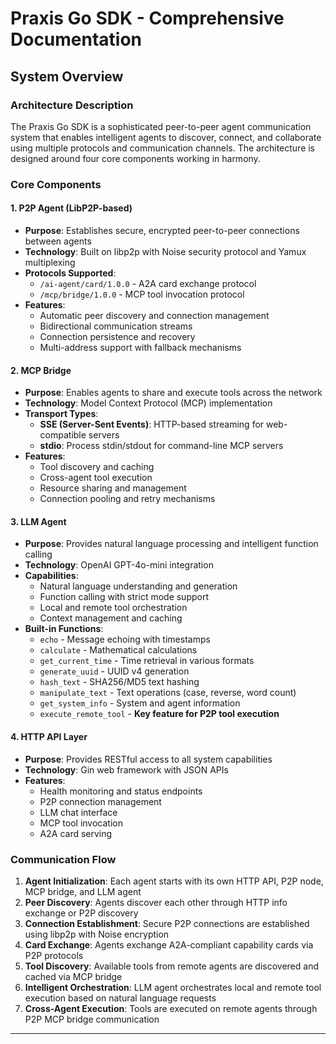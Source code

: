 # Praxis Go SDK - Comprehensive Documentation

## System Overview

### Architecture Description

The Praxis Go SDK is a sophisticated peer-to-peer agent communication system that enables intelligent agents to discover, connect, and collaborate using multiple protocols and communication channels. The architecture is designed around four core components working in harmony.

### Core Components

#### 1. P2P Agent (LibP2P-based)

- **Purpose**: Establishes secure, encrypted peer-to-peer connections between agents
- **Technology**: Built on libp2p with Noise security protocol and Yamux multiplexing
- **Protocols Supported**:
  - `/ai-agent/card/1.0.0` - A2A card exchange protocol
  - `/mcp/bridge/1.0.0` - MCP tool invocation protocol
- **Features**:
  - Automatic peer discovery and connection management
  - Bidirectional communication streams
  - Connection persistence and recovery
  - Multi-address support with fallback mechanisms

#### 2. MCP Bridge

- **Purpose**: Enables agents to share and execute tools across the network
- **Technology**: Model Context Protocol (MCP) implementation
- **Transport Types**:
  - **SSE (Server-Sent Events)**: HTTP-based streaming for web-compatible servers
  - **stdio**: Process stdin/stdout for command-line MCP servers
- **Features**:
  - Tool discovery and caching
  - Cross-agent tool execution
  - Resource sharing and management
  - Connection pooling and retry mechanisms

#### 3. LLM Agent

- **Purpose**: Provides natural language processing and intelligent function calling
- **Technology**: OpenAI GPT-4o-mini integration
- **Capabilities**:
  - Natural language understanding and generation
  - Function calling with strict mode support
  - Local and remote tool orchestration
  - Context management and caching
- **Built-in Functions**:
  - `echo` - Message echoing with timestamps
  - `calculate` - Mathematical calculations
  - `get_current_time` - Time retrieval in various formats
  - `generate_uuid` - UUID v4 generation
  - `hash_text` - SHA256/MD5 text hashing
  - `manipulate_text` - Text operations (case, reverse, word count)
  - `get_system_info` - System and agent information
  - `execute_remote_tool` - **Key feature for P2P tool execution**

#### 4. HTTP API Layer

- **Purpose**: Provides RESTful access to all system capabilities
- **Technology**: Gin web framework with JSON APIs
- **Features**:
  - Health monitoring and status endpoints
  - P2P connection management
  - LLM chat interface
  - MCP tool invocation
  - A2A card serving

### Communication Flow

1. **Agent Initialization**: Each agent starts with its own HTTP API, P2P node, MCP bridge, and LLM agent
2. **Peer Discovery**: Agents discover each other through HTTP info exchange or P2P discovery
3. **Connection Establishment**: Secure P2P connections are established using libp2p with Noise encryption
4. **Card Exchange**: Agents exchange A2A-compliant capability cards via P2P protocols
5. **Tool Discovery**: Available tools from remote agents are discovered and cached via MCP bridge
6. **Intelligent Orchestration**: LLM agent orchestrates local and remote tool execution based on natural language requests
7. **Cross-Agent Execution**: Tools are executed on remote agents through P2P MCP bridge communication

---
